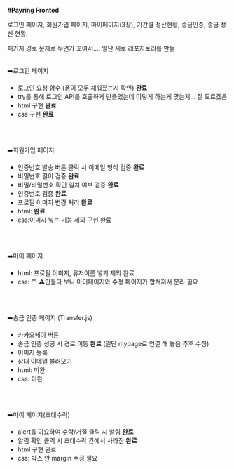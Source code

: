 **#Payring Fronted**

로그인 페이지, 회원가입 페이지, 마이페이지(3장), 기간별 정산현황, 송금인증, 송금 정신 현황.

패키지 경로 문제로 무언가 꼬여서.... 일단 새로 레포지토리를 만듦
<br/>
<br/>

➡️로그인 페이지
- 로그인 요청 함수 (폼이 모두 채워졌는지 확인) **완료**
- try를 통해 로그인 API를 호출하게 만들었는데 이렇게 하는게 맞는지... 잘 모르겠음
- html 구현 **완료**
- css 구현 **완료**
<br/>
<br/>

➡️회원가입 페이지
- 인증번호 발송 버튼 클릭 시 이메일 형식 검증 **완료**
- 비밀번호 길이 검증 **완료**
- 비밀/비밀번호 확인 일치 여부 검증 **완료**
- 인증번호 검증 **완료**
- 프로필 이미지 변경 처리 **완료**
- html: **완료**
- css:이미지 넣는 기능 제외 구현 완료
<br/>
<br/>

➡️마이 페이지
- html: 프로필 이미지, 유저이름 넣기 제외 완료
- css: ""
⚠️만들다 보니 마이페이지와 수정 페이지가 합쳐져서 분리 필요

<br/>
<br/>

➡️송금 인증 페이지 (Transfer.js)
- 카카오페이 버튼
- 송금 인증 성공 시 경로 이동 **완료** (일단 mypage로 연결 해 놓음 추후 수정)
- 이미지 등록
- 상대 이메일 불러오기
- html: 미완
- css: 미완
<br/>
<br/>

➡️마이 페이지(초대수락)
- alert를 이요하여 수락/거절 클릭 시 알림 **완료**
- 알림 확인 클릭 시 초대수락 칸에서 사라짐 **완료**
- html 구현 완료
- css: 박스 안 margin 수정 필요

